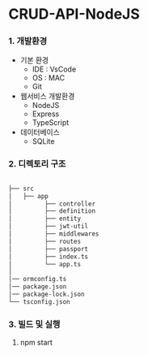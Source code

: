 # CRUD-API-NodeJS

### 1. 개발환경
- 기본 환경
  - IDE : VsCode 
  - OS : MAC
  - Git
- 웹서비스 개발환경
  - NodeJS
  - Express
  - TypeScript
- 데이터베이스
  - SQLite 
### 2. 디렉토리 구조

```bash

├── src
│   ├── app
│         ├── controller
│         ├── definition
│         ├── entity
│         ├── jwt-util
│         ├── middlewares
│         ├── routes
│         ├── passport
│         ├── index.ts
│         └── app.ts
│
│── ormconfig.ts
│── package.json
│── package-lock.json
└── tsconfig.json 
``` 
### 3. 빌드 및 실행
1. npm start
